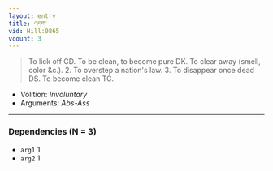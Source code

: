 ```yaml
---
layout: entry
title: འདག་
vid: Hill:0865
vcount: 3
---
```

> To lick off CD\. To be clean, to become pure DK\. To clear away (smell, color &c\.)\. 2\. To overstep a nation's law\. 3\. To disappear once dead DS\. To become clean TC\.

* Volition: _Involuntary_
* Arguments: _Abs-Ass_

---

### Dependencies (N = 3)
* `arg1` 1
* `arg2` 1
